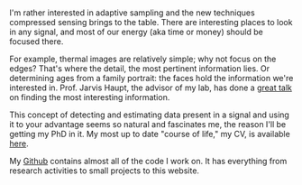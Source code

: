 
<br>

I'm rather interested in adaptive sampling and the new techniques compressed
sensing brings to the table. There are interesting places to look in any
signal, and most of our energy (aka time or money) should be focused there. 

For example, thermal images are relatively simple; why not focus on the edges?
That's where the detail, the most pertinent information lies. Or determining
ages from a family portrait: the faces hold the information we're interested
in. Prof. Jarvis Haupt, the advisor of my lab, has done a [great talk][talk] on
finding the most interesting information.

This concept of detecting and estimating data present in a signal and using it
to your advantage seems so natural and fascinates me, the reason I'll be
getting my PhD in it. My most up to date "course of life," my CV, is available [here][CV].

My [Github][git] contains almost all of the code I work on. It has everything
from research activities to small projects to this website.

<br>
<br>


[talk]:http://nuit-blanche.blogspot.com/2013/08/sahd-compressive-saliency-sensing.html
[CV]:https://www.dropbox.com/s/9s4yvz6mjc7x41a/CV.pdf
[git]:https://github.com/scottsievert
